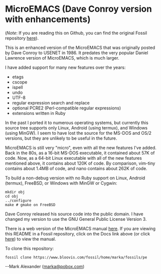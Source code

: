 # MicroEMACS (Dave Conroy version with enhancements)

(*Note*: If you are reading this on Github, you can find the
original Fossil repository [here](https://www.bloovis.com/fossil/home/marka/fossils/pe/home)).

This is an enhanced version of the MicroEMACS that was
originally posted by Dave Conroy to USENET in 1986.  It
predates the very popular Daniel Lawrence version of MicroEMACS, which
is much larger.

I have added support for many new features over the years:

* etags
* cscope
* ispell
* undo
* UTF-8
* regular expression search and replace
* optional PCRE2 (Perl-compatible regular expressions)
* extensions written in Ruby

In the past I ported it to
numerous operating systems, but currently this source tree supports
only Linux, Android (using termux), and Windows (using MinGW).  I seem to have lost the source
for the MS-DOS and OS/2 versions, but they are unlikely to be useful in
the future.

MicroEMACS is still very "micro", even with all the new features I've
added.  Back in the 80s, as a 16-bit MS-DOS executable, it contained
about 57K of code.  Now, as a 64-bit Linux executable with all of the
new features mentioned above, it contains about 120K of code.  By
comparison, vim-tiny contains about 1.4MB of code, and nano contains
about 262K of code.

To build a non-debug version with no Ruby support on Linux, Android (termux),
FreeBSD, or Windows with MinGW or Cygwin:

    mkdir obj
    cd obj
    ../configure
    make # gmake on FreeBSD

Dave Conroy released his source code into the public domain.  I have
changed my version to use the GNU General Public License Version 3.

There is a web version of the MicroEMACS manual [here](https://www.bloovis.com/meguide/).
If you are viewing this README in a Fossil repository, click
on the Docs link above (or click [here](../trunk/www/index.md)) to view the manual.


To clone this repository:

```
fossil clone https://www.bloovis.com/fossil/home/marka/fossils/pe
```

--Mark Alexander (marka@pobox.com)
